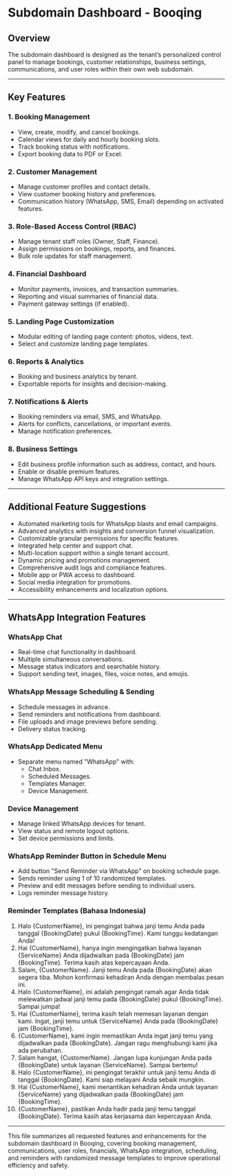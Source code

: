 # Subdomain Dashboard - Booqing

## Overview
The subdomain dashboard is designed as the tenant’s personalized control panel to manage bookings, customer relationships, business settings, communications, and user roles within their own web subdomain.

---

## Key Features

### 1. Booking Management
- View, create, modify, and cancel bookings.
- Calendar views for daily and hourly booking slots.
- Track booking status with notifications.
- Export booking data to PDF or Excel.

### 2. Customer Management
- Manage customer profiles and contact details.
- View customer booking history and preferences.
- Communication history (WhatsApp, SMS, Email) depending on activated features.

### 3. Role-Based Access Control (RBAC)
- Manage tenant staff roles (Owner, Staff, Finance).
- Assign permissions on bookings, reports, and finances.
- Bulk role updates for staff management.

### 4. Financial Dashboard
- Monitor payments, invoices, and transaction summaries.
- Reporting and visual summaries of financial data.
- Payment gateway settings (if enabled).

### 5. Landing Page Customization
- Modular editing of landing page content: photos, videos, text.
- Select and customize landing page templates.

### 6. Reports & Analytics
- Booking and business analytics by tenant.
- Exportable reports for insights and decision-making.

### 7. Notifications & Alerts
- Booking reminders via email, SMS, and WhatsApp.
- Alerts for conflicts, cancellations, or important events.
- Manage notification preferences.

### 8. Business Settings
- Edit business profile information such as address, contact, and hours.
- Enable or disable premium features.
- Manage WhatsApp API keys and integration settings.

---

## Additional Feature Suggestions

- Automated marketing tools for WhatsApp blasts and email campaigns.
- Advanced analytics with insights and conversion funnel visualization.
- Customizable granular permissions for specific features.
- Integrated help center and support chat.
- Multi-location support within a single tenant account.
- Dynamic pricing and promotions management.
- Comprehensive audit logs and compliance features.
- Mobile app or PWA access to dashboard.
- Social media integration for promotions.
- Accessibility enhancements and localization options.

---

## WhatsApp Integration Features

### WhatsApp Chat
- Real-time chat functionality in dashboard.
- Multiple simultaneous conversations.
- Message status indicators and searchable history.
- Support sending text, images, files, voice notes, and emojis.

### WhatsApp Message Scheduling & Sending
- Schedule messages in advance.
- Send reminders and notifications from dashboard.
- File uploads and image previews before sending.
- Delivery status tracking.

### WhatsApp Dedicated Menu
- Separate menu named "WhatsApp" with:
  - Chat Inbox.
  - Scheduled Messages.
  - Templates Manager.
  - Device Management.

### Device Management
- Manage linked WhatsApp devices for tenant.
- View status and remote logout options.
- Set device permissions and limits.

### WhatsApp Reminder Button in Schedule Menu
- Add button "Send Reminder via WhatsApp" on booking schedule page.
- Sends reminder using 1 of 10 randomized templates.
- Preview and edit messages before sending to individual users.
- Logs reminder message history.

### Reminder Templates (Bahasa Indonesia)
1. Halo {CustomerName}, ini pengingat bahwa janji temu Anda pada tanggal {BookingDate} pukul {BookingTime}. Kami tunggu kedatangan Anda!
2. Hai {CustomerName}, hanya ingin mengingatkan bahwa layanan {ServiceName} Anda dijadwalkan pada {BookingDate} jam {BookingTime}. Terima kasih atas kepercayaan Anda.
3. Salam, {CustomerName}. Janji temu Anda pada {BookingDate} akan segera tiba. Mohon konfirmasi kehadiran Anda dengan membalas pesan ini.
4. Halo {CustomerName}, ini adalah pengingat ramah agar Anda tidak melewatkan jadwal janji temu pada {BookingDate} pukul {BookingTime}. Sampai jumpa!
5. Hai {CustomerName}, terima kasih telah memesan layanan dengan kami. Ingat, janji temu untuk {ServiceName} Anda pada {BookingDate} jam {BookingTime}.
6. {CustomerName}, kami ingin memastikan Anda ingat janji temu yang dijadwalkan pada {BookingDate}. Jangan ragu menghubungi kami jika ada perubahan.
7. Salam hangat, {CustomerName}. Jangan lupa kunjungan Anda pada {BookingDate} untuk layanan {ServiceName}. Sampai bertemu!
8. Halo {CustomerName}, ini pengingat terakhir untuk janji temu Anda di tanggal {BookingDate}. Kami siap melayani Anda sebaik mungkin.
9. Hai {CustomerName}, kami menantikan kehadiran Anda untuk layanan {ServiceName} yang dijadwalkan pada {BookingDate} jam {BookingTime}.
10. {CustomerName}, pastikan Anda hadir pada janji temu tanggal {BookingDate}. Terima kasih atas kerjasama dan kepercayaan Anda.

---

This file summarizes all requested features and enhancements for the subdomain dashboard in Booqing, covering booking management, communications, user roles, financials, WhatsApp integration, scheduling, and reminders with randomized message templates to improve operational efficiency and safety.
